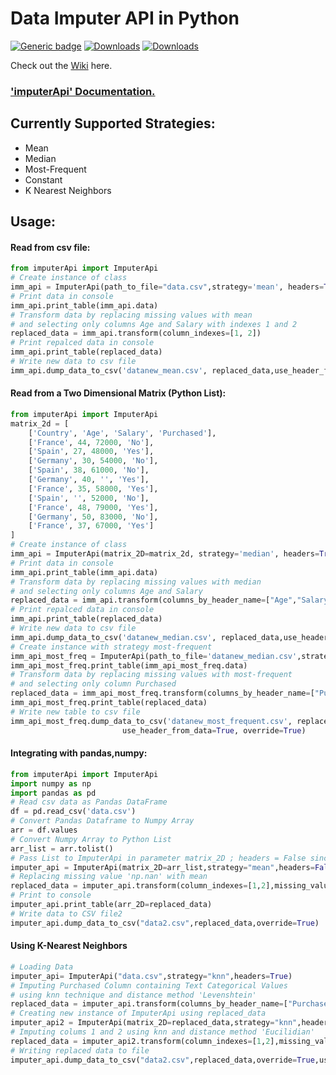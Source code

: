 # Data Imputer API in Python

[![Generic badge](https://img.shields.io/badge/imputerApi-passing-<COLOR>.svg)](https://pypi.org/project/ImputerApi/)
[![Downloads](https://pepy.tech/badge/imputerapi)](https://pepy.tech/project/imputerapi)
[![Downloads](https://pepy.tech/badge/imputerapi/month)](https://pepy.tech/project/imputerapi)


Check out the [Wiki](<https://en.wikipedia.org/wiki/Imputation_(statistics)>) here.

### <a href="https://mannasoumya.github.io/imputerApi/" target="_blank"> 'imputerApi' Documentation. </a>

## Currently Supported Strategies:

- Mean
- Median
- Most-Frequent
- Constant
- K Nearest Neighbors

## Usage:

#### Read from csv file:

```python
from imputerApi import ImputerApi
# Create instance of class
imm_api = ImputerApi(path_to_file="data.csv",strategy='mean', headers=True)
# Print data in console
imm_api.print_table(imm_api.data)
# Transform data by replacing missing values with mean
# and selecting only columns Age and Salary with indexes 1 and 2
replaced_data = imm_api.transform(column_indexes=[1, 2])
# Print repalced data in console
imm_api.print_table(replaced_data)
# Write new data to csv file
imm_api.dump_data_to_csv('datanew_mean.csv', replaced_data,use_header_from_data=True, override=True)
```

#### Read from a Two Dimensional Matrix (Python List):

```python
from imputerApi import ImputerApi
matrix_2d = [
    ['Country', 'Age', 'Salary', 'Purchased'],
    ['France', 44, 72000, 'No'],
    ['Spain', 27, 48000, 'Yes'],
    ['Germany', 30, 54000, 'No'],
    ['Spain', 38, 61000, 'No'],
    ['Germany', 40, '', 'Yes'],
    ['France', 35, 58000, 'Yes'],
    ['Spain', '', 52000, 'No'],
    ['France', 48, 79000, 'Yes'],
    ['Germany', 50, 83000, 'No'],
    ['France', 37, 67000, 'Yes']
]
# Create instance of class
imm_api = ImputerApi(matrix_2D=matrix_2d, strategy='median', headers=True)
# Print data in console
imm_api.print_table(imm_api.data)
# Transform data by replacing missing values with median
# and selecting only columns Age and Salary
replaced_data = imm_api.transform(columns_by_header_name=["Age","Salary"])
# Print repalced data in console
imm_api.print_table(replaced_data)
# Write new data to csv file
imm_api.dump_data_to_csv('datanew_median.csv', replaced_data,use_header_from_data=True,override=True)
# Create instance with strategy most-frequent
imm_api_most_freq = ImputerApi(path_to_file='datanew_median.csv',strategy="most-frequent",headers=True)
imm_api_most_freq.print_table(imm_api_most_freq.data)
# Transform data by replacing missing values with most-frequent
# and selecting only column Purchased
replaced_data = imm_api_most_freq.transform(columns_by_header_name=["Purchased"])
imm_api_most_freq.print_table(replaced_data)
# Write new table to csv file
imm_api_most_freq.dump_data_to_csv('datanew_most_frequent.csv', replaced_data,
                         use_header_from_data=True, override=True)
```

#### Integrating with pandas,numpy:

```python
from imputerApi import ImputerApi
import numpy as np
import pandas as pd
# Read csv data as Pandas DataFrame
df = pd.read_csv('data.csv')
# Convert Pandas Dataframe to Numpy Array
arr = df.values
# Convert Numpy Array to Python List 
arr_list = arr.tolist()
# Pass List to ImputerApi in parameter matrix_2D ; headers = False since it is 2D array
imputer_api = ImputerApi(matrix_2D=arr_list,strategy="mean",headers=False)
# Replacing missing value 'np.nan' with mean
replaced_data = imputer_api.transform(column_indexes=[1,2],missing_value=np.nan)
# Print to console
imputer_api.print_table(arr_2D=replaced_data)
# Write data to CSV file2
imputer_api.dump_data_to_csv("data2.csv",replaced_data,override=True)

```

#### Using K-Nearest Neighbors

```python
# Loading Data
imputer_api= ImputerApi("data.csv",strategy="knn",headers=True)
# Imputing Purchased Column containing Text Categorical Values 
# using knn technique and distance method 'Levenshtein'
replaced_data = imputer_api.transform(columns_by_header_name=["Purchased"],missing_value="",knn_method="levenshtein",knn_selection="most-frequent")
# Creating new instance of ImputerApi using replaced_data
imputer_api2 = ImputerApi(matrix_2D=replaced_data,strategy="knn",headers=False)
# Imputing colums 1 and 2 using knn and distance method 'Eucilidian'
replaced_data = imputer_api2.transform(column_indexes=[1,2],missing_value="",knn_method="Euclidian",knn_selection="median")
# Writing replaced data to file
imputer_api.dump_data_to_csv("data2.csv",replaced_data,override=True,use_header_from_data=True)
```

